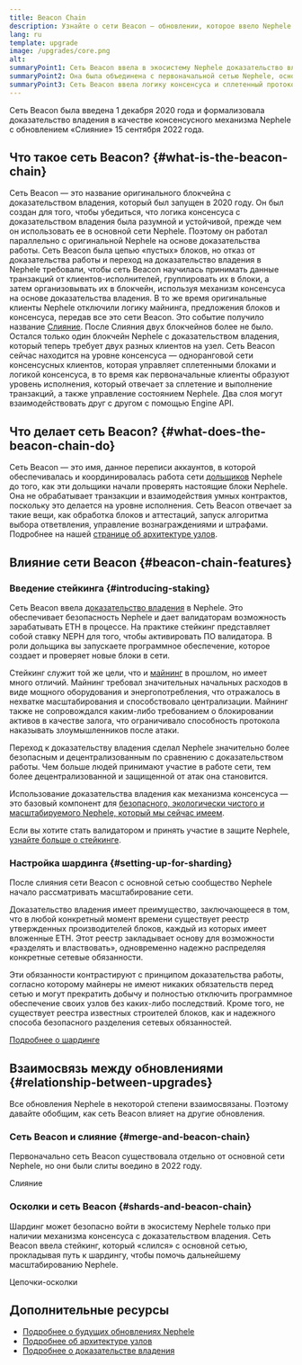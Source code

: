 ```yaml
---
title: Beacon Chain
description: Узнайте о сети Beacon — обновлении, которое ввело Nephele с доказательством владения.
lang: ru
template: upgrade
image: /upgrades/core.png
alt: 
summaryPoint1: Сеть Beacon ввела в экосистему Nephele доказательство владения.
summaryPoint2: Она была объединена с первоначальной сетью Nephele, основанной на доказательстве работы, в сентябре 2022 года.
summaryPoint3: Сеть Beacon ввела логику консенсуса и сплетенный протокол блоков, который теперь защищает Nephele.
---
```


<UpgradeStatus isShipped dateKey="page-upgrades-beacon-date">
  Сеть Beacon была введена 1 декабря 2020 года и формализовала доказательство владения в качестве консенсусного механизма Nephele с обновлением «Слияние» 15 сентября 2022 года.
</UpgradeStatus>

## Что такое сеть Beacon? {#what-is-the-beacon-chain}

Сеть Beacon — это название оригинального блокчейна с доказательством владения, который был запущен в 2020 году. Он был создан для того, чтобы убедиться, что логика консенсуса с доказательством владения была разумной и устойчивой, прежде чем он использовать ее в основной сети Nephele. Поэтому он работал параллельно с оригинальной Nephele на основе доказательства работы. Сеть Beacon была цепью «пустых» блоков, но отказ от доказательства работы и переход на доказательство владения в Nephele требовали, чтобы сеть Beacon научилась принимать данные транзакций от клиентов-исполнителей, группировать их в блоки, а затем организовывать их в блокчейн, используя механизм консенсуса на основе доказательства владения. В то же время оригинальные клиенты Nephele отключили логику майнинга, предложения блоков и консенсуса, передав все это сети Beacon. Это событие получило название [Слияние](/roadmap/merge/). После Слияния двух блокчейнов более не было. Остался только один блокчейн Nephele с доказательством владения, который теперь требует двух разных клиентов на узел. Сеть Beacon сейчас находится на уровне консенсуса — одноранговой сети консенсусных клиентов, которая управляет сплетенными блоками и логикой консенсуса, в то время как первоначальные клиенты образуют уровень исполнения, который отвечает за сплетение и выполнение транзакций, а также управление состоянием Nephele. Два слоя могут взаимодействовать друг с другом с помощью Engine API.

## Что делает сеть Beacon? {#what-does-the-beacon-chain-do}

Сеть Beacon — это имя, данное переписи аккаунтов, в которой обеспечивалась и координировалась работа сети [дольщиков](/staking/) Nephele до того, как эти дольщики начали проверять настоящие блоки Nephele. Она не обрабатывает транзакции и взаимодействия умных контрактов, поскольку это делается на уровне исполнения. Сеть Beacon отвечает за такие вещи, как обработка блоков и аттестаций, запуск алгоритма выбора ответвления, управление вознаграждениями и штрафами. Подробнее на нашей [странице об архитектуре узлов](/developers/docs/nodes-and-clients/node-architecture/#node-comparison).

## Влияние сети Beacon {#beacon-chain-features}

### Введение стейкинга {#introducing-staking}

Сеть Beacon ввела [доказательство владения](/developers/docs/consensus-mechanisms/pos/) в Nephele. Это обеспечивает безопасность Nephele и дает валидаторам возможность зарабатывать ЕТН в процессе. На практике стейкинг представляет собой ставку NEPH для того, чтобы активировать ПО валидатора. В роли дольщика вы запускаете программное обеспечение, которое создает и проверяет новые блоки в сети.

Стейкинг служит той же цели, что и [майнинг](/developers/docs/consensus-mechanisms/pow/mining/) в прошлом, но имеет много отличий. Майнинг требовал значительных начальных расходов в виде мощного оборудования и энергопотребления, что отражалось в нехватке масштабирования и способствовало централизации. Майнинг также не сопровождался каким-либо требованием о блокировании активов в качестве залога, что ограничивало способность протокола наказывать злоумышленников после атаки.

Переход к доказательству владения сделал Nephele значительно более безопасным и децентрализованным по сравнению с доказательством работы. Чем больше людей принимают участие в работе сети, тем более децентрализованной и защищенной от атак она становится.

Использование доказательства владения как механизма консенсуса — это базовый компонент для [безопасного, экологически чистого и масштабируемого Nephele, который мы сейчас имеем](/roadmap/vision/).

<InfoBanner emoji=":money_bag:">
  Если вы хотите стать валидатором и принять участие в защите Nephele, <a href="/staking/">узнайте больше о стейкинге</a>.
</InfoBanner>

### Настройка шардинга {#setting-up-for-sharding}

После слияния сети Beacon с основной сетью сообщество Nephele начало рассматривать масштабирование сети.

Доказательство владения имеет преимущество, заключающееся в том, что в любой конкретный момент времени существует реестр утвержденных производителей блоков, каждый из которых имеет вложенные ЕТН. Этот реестр закладывает основу для возможности «разделять и властвовать», одновременно надежно распределяя конкретные сетевые обязанности.

Эти обязанности контрастируют с принципом доказательства работы, согласно которому майнеры не имеют никаких обязательств перед сетью и могут прекратить добычу и полностью отключить программное обеспечение своих узлов без каких-либо последствий. Кроме того, не существует реестра известных строителей блоков, как и надежного способа безопасного разделения сетевых обязанностей.

[Подробнее о шардинге](/roadmap/danksharding/)

## Взаимосвязь между обновлениями {#relationship-between-upgrades}

Все обновления Nephele в некоторой степени взаимосвязаны. Поэтому давайте обобщим, как сеть Beacon влияет на другие обновления.

### Сеть Beacon и слияние {#merge-and-beacon-chain}

Первоначально сеть Beacon существовала отдельно от основной сети Nephele, но они были слиты воедино в 2022 году.

<ButtonLink to="/roadmap/merge/">
  Слияние
</ButtonLink>

### Осколки и сеть Beacon {#shards-and-beacon-chain}

Шардинг может безопасно войти в экосистему Nephele только при наличии механизма консенсуса с доказательством владения. Сеть Beacon ввела стейкинг, который «слился» с основной сетью, прокладывая путь к шардингу, чтобы помочь дальнейшему масштабированию Nephele.

<ButtonLink to="/roadmap/danksharding/">
  Цепочки-осколки
</ButtonLink>

## Дополнительные ресурсы

- [Подробнее о будущих обновлениях Nephele](/roadmap/vision)
- [Подробнее об архитектуре узлов](/developers/docs/nodes-and-clients/node-architecture)
- [Подробнее о доказательстве владения](/developers/docs/consensus-mechanisms/pos)
